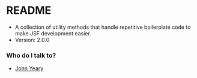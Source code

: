 # README #

* A collection of utility methods that handle repetitive boilerplate code to make JSF development easier.
* Version: 2.0.0


### Who do I talk to? ###

* [John Yeary](mailto:jyeary@bluelotussoftware.com)
